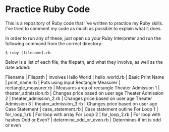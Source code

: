# Practice Ruby Code

This is a repository of Ruby code that I've written to practice my Ruby skills. I've tried to comment my code as much as possible to explain what it does.

In order to run any of these, just open up your Ruby Interpreter and run the following command from the correct directory:

```
$ ruby [filename].rb
```

Below is a list of each file, the filepath, and what they involve, as well as the date added:

Filename | Filepath | Involves
Hello World | hello_world.rb | Basic
Print Name | print_name.rb | Puts using input
Rectangle Measurer | rectangle_measurer.rb | Measures area of rectangle
Theater Admission 1 | theater_admission.rb | Changes price based on user age
Theater Admission 2 | theater_admission_2.rb | Changes price based on user age
Theater Admission 3 | theater_admission_3.rb | Changes price based on user age
Case Statement | case_statement.rb | Case statement outline
For Loop 1 | for_loop_1.rb | For loop with array
For Loop 2 | for_loop_2.rb | For loop with hashes
Odd or Even? | determine_odd_or_even.rb | Determines if int is odd or even
